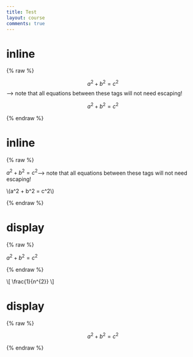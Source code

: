 ```yaml
---
title: Test
layout: course
comments: true
---
```


# inline
{% raw %} 
 	
$$a^2 + b^2 = c^2$$--> note that all equations between these tags will not need escaping!	

$$a^2 + b^2 = c^2$$

{% endraw %} 

# inline
{% raw %} 
 	
$a^2 + b^2 = c^2$--> note that all equations between these tags will not need escaping!	

\\(a^2 + b^2 = c^2\\)

{% endraw %} 

# display

{% raw %} 
 	
$a^2 + b^2 = c^2$

{% endraw %} 

\\[ \frac{1}{n^{2}} \\]


# display

{% raw %} 
 	
$$a^2 + b^2 = c^2$$

{% endraw %} 